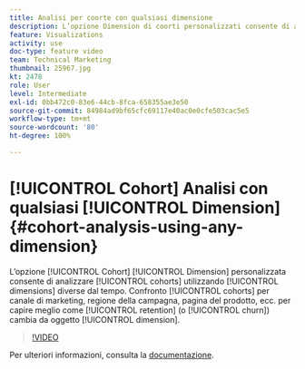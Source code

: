 ```yaml
---
title: Analisi per coorte con qualsiasi dimensione
description: L’opzione Dimension di coorti personalizzati consente di analizzare le coorti utilizzando dimensioni diverse dal tempo. Confronta le coorti per canale di marketing, regione della campagna, pagina del prodotto, ecc. per comprendere meglio in che modo la fidelizzazione (o abbandono) cambia in base all’elemento dimensionale.
feature: Visualizations
activity: use
doc-type: feature video
team: Technical Marketing
thumbnail: 25967.jpg
kt: 2478
role: User
level: Intermediate
exl-id: 0bb472c0-83e6-44cb-8fca-658355ae3e50
source-git-commit: 84984ad9bf65cfc69117e40ac0e0cfe503cac5e5
workflow-type: tm+mt
source-wordcount: '80'
ht-degree: 100%

---
```


# [!UICONTROL Cohort] Analisi con qualsiasi [!UICONTROL Dimension] {#cohort-analysis-using-any-dimension}

L’opzione [!UICONTROL Cohort] [!UICONTROL Dimension] personalizzata consente di analizzare [!UICONTROL cohorts] utilizzando [!UICONTROL dimensions] diverse dal tempo. Confronto [!UICONTROL cohorts] per canale di marketing, regione della campagna, pagina del prodotto, ecc. per capire meglio come [!UICONTROL retention] (o [!UICONTROL churn]) cambia da oggetto [!UICONTROL dimension].

>[!VIDEO](https://video.tv.adobe.com/v/3430179/?quality=12&learn=on&captions=ita)

Per ulteriori informazioni, consulta la [documentazione](https://experienceleague.adobe.com/docs/analytics/analyze/analysis-workspace/visualizations/cohort-table/cohort-analysis.html?lang=it).
